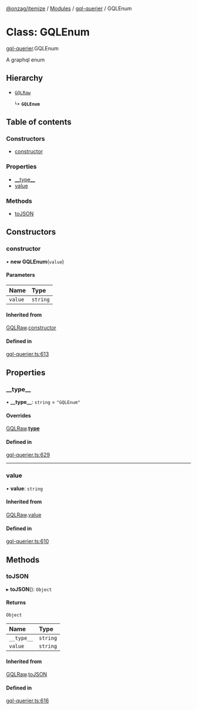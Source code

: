 [@onzag/itemize](../README.md) / [Modules](../modules.md) / [gql-querier](../modules/gql_querier.md) / GQLEnum

# Class: GQLEnum

[gql-querier](../modules/gql_querier.md).GQLEnum

A graphql enum

## Hierarchy

- [`GQLRaw`](gql_querier.GQLRaw.md)

  ↳ **`GQLEnum`**

## Table of contents

### Constructors

- [constructor](gql_querier.GQLEnum.md#constructor)

### Properties

- [\_\_type\_\_](gql_querier.GQLEnum.md#__type__)
- [value](gql_querier.GQLEnum.md#value)

### Methods

- [toJSON](gql_querier.GQLEnum.md#tojson)

## Constructors

### constructor

• **new GQLEnum**(`value`)

#### Parameters

| Name | Type |
| :------ | :------ |
| `value` | `string` |

#### Inherited from

[GQLRaw](gql_querier.GQLRaw.md).[constructor](gql_querier.GQLRaw.md#constructor)

#### Defined in

[gql-querier.ts:613](https://github.com/onzag/itemize/blob/a24376ed/gql-querier.ts#L613)

## Properties

### \_\_type\_\_

• **\_\_type\_\_**: `string` = `"GQLEnum"`

#### Overrides

[GQLRaw](gql_querier.GQLRaw.md).[__type__](gql_querier.GQLRaw.md#__type__)

#### Defined in

[gql-querier.ts:629](https://github.com/onzag/itemize/blob/a24376ed/gql-querier.ts#L629)

___

### value

• **value**: `string`

#### Inherited from

[GQLRaw](gql_querier.GQLRaw.md).[value](gql_querier.GQLRaw.md#value)

#### Defined in

[gql-querier.ts:610](https://github.com/onzag/itemize/blob/a24376ed/gql-querier.ts#L610)

## Methods

### toJSON

▸ **toJSON**(): `Object`

#### Returns

`Object`

| Name | Type |
| :------ | :------ |
| `__type__` | `string` |
| `value` | `string` |

#### Inherited from

[GQLRaw](gql_querier.GQLRaw.md).[toJSON](gql_querier.GQLRaw.md#tojson)

#### Defined in

[gql-querier.ts:616](https://github.com/onzag/itemize/blob/a24376ed/gql-querier.ts#L616)
